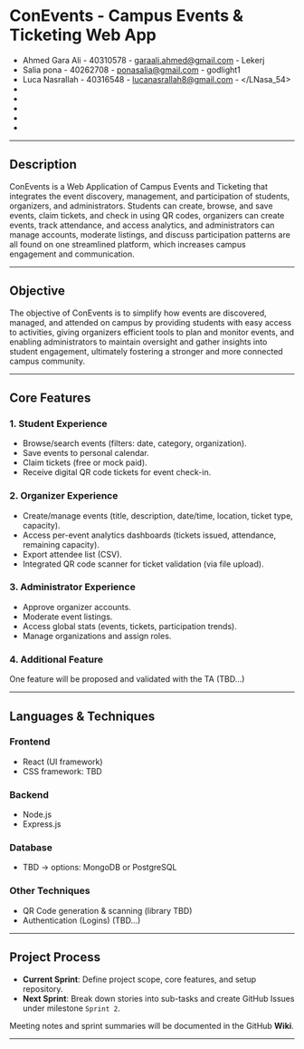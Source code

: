 # ConEvents - Campus Events & Ticketing Web App

- Ahmed Gara Ali - 40310578 - garaali.ahmed@gmail.com - Lekerj
- Salia pona - 40262708 - ponasalia@gmail.com - godlight1
- Luca Nasrallah - 40316548 - lucanasrallah8@gmail.com - </LNasa_54>
-
-
-
-
-

---

## Description

ConEvents is a Web Application of Campus Events and Ticketing that integrates the event discovery, management, and participation of students, organizers, and administrators. Students can create, browse, and save events, claim tickets, and check in using QR codes, organizers can create events, track attendance, and access analytics, and administrators can manage accounts, moderate listings, and discuss participation patterns are all found on one streamlined platform, which increases campus engagement and communication.

---

## Objective
The objective of ConEvents is to simplify how events are discovered, managed, and attended on campus by providing students with easy access to activities, giving organizers efficient tools to plan and monitor events, and enabling administrators to maintain oversight and gather insights into student engagement, ultimately fostering a stronger and more connected campus community.

---

## Core Features

### 1. Student Experience
- Browse/search events (filters: date, category, organization).  
- Save events to personal calendar.  
- Claim tickets (free or mock paid).  
- Receive digital QR code tickets for event check-in.  

### 2. Organizer Experience
- Create/manage events (title, description, date/time, location, ticket type, capacity).  
- Access per-event analytics dashboards (tickets issued, attendance, remaining capacity).  
- Export attendee list (CSV).  
- Integrated QR code scanner for ticket validation (via file upload).  

### 3. Administrator Experience
- Approve organizer accounts.  
- Moderate event listings.  
- Access global stats (events, tickets, participation trends).  
- Manage organizations and assign roles.  

### 4. Additional Feature
One feature will be proposed and validated with the TA (TBD...)

---

## Languages & Techniques  

### Frontend
- React (UI framework)  
- CSS framework: TBD
### Backend
- Node.js  
- Express.js  

### Database
- TBD -> options: MongoDB or PostgreSQL  

### Other Techniques
- QR Code generation & scanning (library TBD)  
- Authentication (Logins) (TBD...)  

---

## Project Process
- **Current Sprint**: Define project scope, core features, and setup repository.  
- **Next Sprint**: Break down stories into sub-tasks and create GitHub Issues under milestone `Sprint 2`.  

Meeting notes and sprint summaries will be documented in the GitHub **Wiki**.  

---
